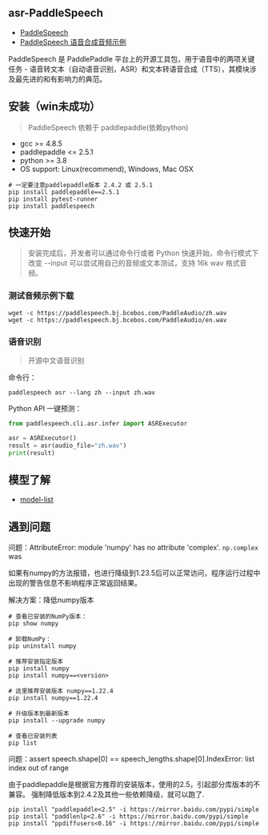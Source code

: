 ## asr-PaddleSpeech

- [PaddleSpeech](https://github.com/PaddlePaddle/PaddleSpeech)
- [PaddleSpeech 语音合成音频示例](https://paddlespeech.readthedocs.io/en/latest/tts/demo.html)

PaddleSpeech 是 PaddlePaddle 平台上的开源工具包，用于语音中的两项关键任务 -
语音转文本（自动语音识别，ASR）和文本转语音合成（TTS），其模块涉及最先进的和有影响力的典范。

## 安装（win未成功）

> PaddleSpeech 依赖于 paddlepaddle(依赖python)

* gcc >= 4.8.5
* paddlepaddle <= 2.5.1
* python >= 3.8
* OS support: Linux(recommend), Windows, Mac OSX

```shell
# 一定要注意paddlepaddle版本 2.4.2 或 2.5.1
pip install paddlepaddle==2.5.1
pip install pytest-runner
pip install paddlespeech
```

## 快速开始

> 安装完成后，开发者可以通过命令行或者 Python 快速开始，命令行模式下改变 --input 可以尝试用自己的音频或文本测试，支持 16k
> wav 格式音频。

### 测试音频示例下载

```text
wget -c https://paddlespeech.bj.bcebos.com/PaddleAudio/zh.wav
wget -c https://paddlespeech.bj.bcebos.com/PaddleAudio/en.wav
```

### 语音识别

> 开源中文语音识别

命令行：

```shell
paddlespeech asr --lang zh --input zh.wav
```

Python API 一键预测：

```python
from paddlespeech.cli.asr.infer import ASRExecutor

asr = ASRExecutor()
result = asr(audio_file="zh.wav")
print(result)
```

## 模型了解

- [model-list](https://github.com/PaddlePaddle/PaddleSpeech#model-list)

## 遇到问题

问题：AttributeError: module 'numpy' has no attribute 'complex'. `np.complex` was

如果有numpy的方法报错，也进行降级到1.23.5后可以正常访问，程序运行过程中出现的警告信息不影响程序正常返回结果。

解决方案：降低numpy版本

```shell
# 查看已安装的NumPy版本：
pip show numpy

# 卸载NumPy：
pip uninstall numpy

# 推荐安装指定版本
pip install numpy
pip install numpy==<version>

# 这里推荐安装版本 numpy==1.22.4
pip install numpy==1.22.4

# 升级版本到最新版本
pip install --upgrade numpy

# 查看已安装列表
pip list
```

问题：assert speech.shape[0] == speech_lengths.shape[0].IndexError: list index out of range

由于paddlepaddle是根据官方推荐的安装版本，使用的2.5，引起部分库版本的不兼容。
强制降低版本到2.4.2及其他一些依赖降级，就可以跑了.

```shell
pip install "paddlepaddle<2.5" -i https://mirror.baidu.com/pypi/simple
pip install "paddlenlp<2.6" -i https://mirror.baidu.com/pypi/simple
pip install "ppdiffusers<0.16" -i https://mirror.baidu.com/pypi/simple
```
